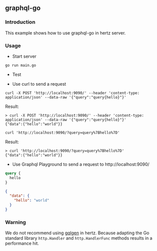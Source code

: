 ## graphql-go

### Introduction

This example shows how to use graphql-go in hertz server.

### Usage

* Start server
```shell
go run main.go
```

* Test
- Use curl to send a request

```shell
curl -X POST 'http://localhost:9090/' --header 'content-type: application/json' --data-raw '{"query":"query{hello}"}'
```
Result:
```shell
> curl -X POST 'http://localhost:9090/' --header 'content-type: application/json' --data-raw '{"query":"query{hello}"}'
{"data":{"hello":"world"}}
``` 

```shell
curl 'http://localhost:9090/?query=query%7Bhello%7D'
```

Result:
```shell
> curl 'http://localhost:9090/?query=query%7Bhello%7D'
{"data":{"hello":"world"}}
```
- Use Graphql Playground to send a request to http://localhost:9090/

```graphql
query {
  hello
}
```

```json
{
  "data": {
    "hello": "world"
  }
}
```

### Warning

We do not recommend using [gqlgen](https://github.com/99designs/gqlgen) in hertz. Because adapting the Go standard library `http.Handler` and `http.HandlerFunc` methods results in a performance hit.
